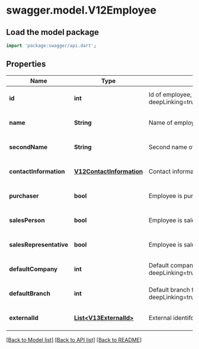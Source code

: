 # swagger.model.V12Employee

## Load the model package
```dart
import 'package:swagger/api.dart';
```

## Properties
Name | Type | Description | Notes
------------ | ------------- | ------------- | -------------
**id** | **int** | Id of employee, as retrievable from &lt;a href&#x3D;\&quot;?deepLinking&#x3D;true&amp;amp;urls.primaryName&#x3D;v1.2#/Employee/Get\&quot;&gt;/api/Employee&lt;/a&gt; | [optional] [default to null]
**name** | **String** | Name of employee | [optional] [default to null]
**secondName** | **String** | Second name of employee | [optional] [default to null]
**contactInformation** | [**V12ContactInformation**](V12ContactInformation.md) | Contact information for employee | [optional] [default to null]
**purchaser** | **bool** | Employee is purchaser | [optional] [default to null]
**salesPerson** | **bool** | Employee is salesperson | [optional] [default to null]
**salesRepresentative** | **bool** | Employee is sales representative | [optional] [default to null]
**defaultCompany** | **int** | Default company for employee, as retrievable from &lt;a href&#x3D;\&quot;?deepLinking&#x3D;true#/Company/GetAllCompanies\&quot;&gt;/api/Company&lt;/a&gt; | [optional] [default to null]
**defaultBranch** | **int** | Default branch for employee, as retrievable from &lt;a href&#x3D;\&quot;?deepLinking&#x3D;true#/Branch/GetAllBranches\&quot;&gt;/api/Branch&lt;/a&gt; | [optional] [default to null]
**externalId** | [**List&lt;V13ExternalId&gt;**](V13ExternalId.md) | External identifcation at partners | [optional] [default to []]

[[Back to Model list]](../README.md#documentation-for-models) [[Back to API list]](../README.md#documentation-for-api-endpoints) [[Back to README]](../README.md)


